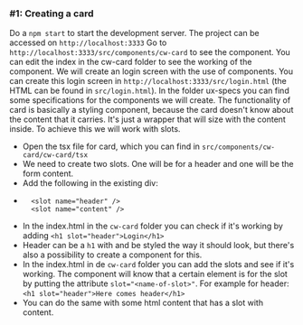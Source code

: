 ### #1: Creating a card

Do a `npm start` to start the development server. The project can be accessed on `http://localhost:3333`
Go to `http://localhost:3333/src/components/cw-card` to see the component. You can edit the index in the cw-card folder to see the working of the component.
We will create an login screen with the use of components. You can create this login screen in `http://localhost:3333/src/login.html` (the HTML can be found in `src/login.html`).
In the folder ux-specs you can find some specifications for the components we will create. 
The functionality of card is basically a styling component, because the card doesn't know about the content that it carries. It's just a wrapper that will size with the content inside.
To achieve this we will work with slots.

- Open the tsx file for card, which you can find in `src/components/cw-card/cw-card/tsx`
- We need to create two slots. One will be for a header and one will be the form content. 
- Add the following in the existing div:
-       <slot name="header" />
        <slot name="content" />
- In the index.html in the `cw-card` folder you can check if it's working by adding `<h1 slot="header">Login</h1>`
- Header can be a `h1` with and be styled the way it should look, but there's also a possibility to create a component for this. 
- In the index.html in de `cw-card` folder you can add the slots and see if it's working. The component will know that a certain element is for the slot by putting the attribute `slot="<name-of-slot>"`. For example for header:
  `<h1 slot="header">Here comes header</h1>`
- You can do the same with some html content that has a slot with content.  
  
        